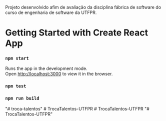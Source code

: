 Projeto desenvolvido afim de avaliação da disciplina fábrica de software do curso de engenharia de software da UTFPR.

# Getting Started with Create React App

### `npm start`

Runs the app in the development mode.\
Open [http://localhost:3000](http://localhost:3000) to view it in the browser.

### `npm test`

### `npm run build`
"# troca-talentos" 
#   T r o c a T a l e n t o s - U T F P R  
 #   T r o c a T a l e n t o s - U T F P R  
 "# TrocaTalentos-UTFPR" 
